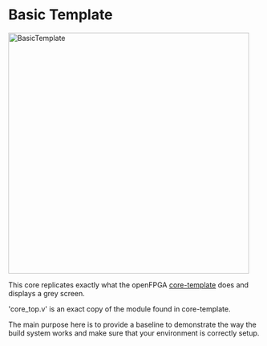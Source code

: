 # Basic Template

<img width="480" alt="BasicTemplate" src="https://openfpgatutorials.org/assets/blog/2023-05-23/BasicTemplate.png">
<p></p>

This core replicates exactly what the openFPGA [core-template](https://github.com/open-fpga/core-template) does and displays a grey screen.

'core_top.v' is an exact copy of the module found in core-template.

The main purpose here is to provide a baseline to demonstrate the way the build system works and make sure that your environment is correctly setup.
